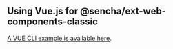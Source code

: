 ## Using Vue.js for @sencha/ext-web-components-classic

[A VUE CLI example is available here](https://github.com/sencha/ext-web-components/tree/ext-web-components-7.2.0/packages/ext-web-components-boilerplate-vue-cli).
